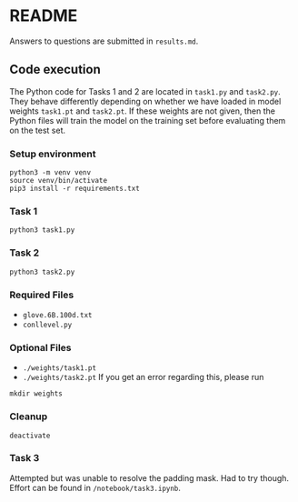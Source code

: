 # README

Answers to questions are submitted in `results.md`.

## Code execution

The Python code for Tasks 1 and 2 are located in `task1.py` and `task2.py`. They behave differently depending on whether we have loaded in model weights `task1.pt` and `task2.pt`. If these weights are not given, then the Python files will train the model on the training set before evaluating them on the test set.

### Setup environment

```
python3 -m venv venv
source venv/bin/activate
pip3 install -r requirements.txt
```

### Task 1

```
python3 task1.py
```

### Task 2

```
python3 task2.py
```

### Required Files

- `glove.6B.100d.txt`
- `conllevel.py`

### Optional Files

- `./weights/task1.pt`
- `./weights/task2.pt`
  If you get an error regarding this, please run

```
mkdir weights
```

### Cleanup

```
deactivate
```

### Task 3

Attempted but was unable to resolve the padding mask. Had to try though. Effort can be found in `/notebook/task3.ipynb`.
